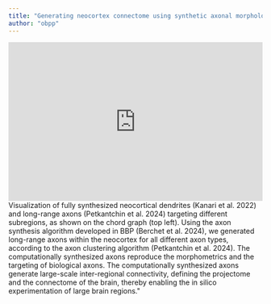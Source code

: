 ```yaml
---
title: "Generating neocortex connectome using synthetic axonal morphologies"
author: "obpp"
---
```

<div style="display: flex; items-align: center; justify-content: center">
<iframe width="560" height="315" 
        allowfullscreen
        src="https://www.youtube.com/embed/Q-PWGObUP9w?si=8h_HEoint6-zUmdo" 
        frameborder="0" 
        allow="accelerometer; autoplay; clipboard-write; encrypted-media; gyroscope; picture-in-picture" 
        referrerpolicy="strict-origin-when-cross-origin">
</iframe>
</div>
Visualization of fully synthesized neocortical dendrites (Kanari et al. 2022) and long-range axons (Petkantchin et al. 2024) targeting different subregions, as shown on the chord graph (top left). Using the axon synthesis algorithm developed in BBP (Berchet et al. 2024), we generated long-range axons within the neocortex for all different axon types, according to the axon clustering algorithm (Petkantchin et al. 2024). The computationally synthesized axons reproduce the morphometrics and the targeting of biological axons. The computationally synthesized axons generate large-scale inter-regional connectivity, defining the projectome and the connectome of the brain, thereby enabling the in silico experimentation of large brain regions."
